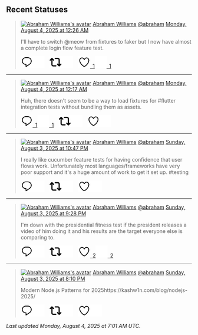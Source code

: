 ## Recent Statuses

> <a href="https://indieweb.social/@abraham"><img alt="Abraham Williams's avatar" src="https://cdn.masto.host/indiewebsocial/accounts/avatars/109/292/540/382/343/163/original/d00f2e03ce9c85b1.jpg" height="24" width="24" ></a> [Abraham Williams](https://indieweb.social/@abraham) [@abraham](https://indieweb.social/@abraham) [Monday, August 4, 2025 at 12:26 AM](https://indieweb.social/@abraham/114967653900603817)
>
> I&#39;ll have to switch @meow from fixtures to faker but I now have almost a complete login flow feature test.
>
> [![Reply](./images/reply_light.svg#gh-light-mode-only "Reply")](https://indieweb.social/@abraham/114967653900603817#gh-light-mode-only)[![Reply](./images/reply.svg#gh-dark-mode-only "Reply")](https://indieweb.social/@abraham/114967653900603817#gh-dark-mode-only)&emsp;[![Boost](./images/retweet_light.svg#gh-light-mode-only "Boost")](https://indieweb.social/@abraham/114967653900603817#gh-light-mode-only)[![Boost](./images/retweet.svg#gh-dark-mode-only "Boost")](https://indieweb.social/@abraham/114967653900603817#gh-dark-mode-only)&emsp;[![Favorite](./images/like_light.svg#gh-light-mode-only "Favorite")&ensp;1](https://indieweb.social/@abraham/114967653900603817#gh-light-mode-only)[![Favorite](./images/like.svg#gh-dark-mode-only "Favorite")&ensp;1](https://indieweb.social/@abraham/114967653900603817#gh-dark-mode-only)


---

> <a href="https://indieweb.social/@abraham"><img alt="Abraham Williams's avatar" src="https://cdn.masto.host/indiewebsocial/accounts/avatars/109/292/540/382/343/163/original/d00f2e03ce9c85b1.jpg" height="24" width="24" ></a> [Abraham Williams](https://indieweb.social/@abraham) [@abraham](https://indieweb.social/@abraham) [Monday, August 4, 2025 at 12:17 AM](https://indieweb.social/@abraham/114967621067265681)
>
> Huh, there doesn&#39;t seem to be a way to load fixtures for #flutter integration tests without bundling them as assets.
>
> [![Reply](./images/reply_light.svg#gh-light-mode-only "Reply")&ensp;1](https://indieweb.social/@abraham/114967621067265681#gh-light-mode-only)[![Reply](./images/reply.svg#gh-dark-mode-only "Reply")&ensp;1](https://indieweb.social/@abraham/114967621067265681#gh-dark-mode-only)&emsp;[![Boost](./images/retweet_light.svg#gh-light-mode-only "Boost")](https://indieweb.social/@abraham/114967621067265681#gh-light-mode-only)[![Boost](./images/retweet.svg#gh-dark-mode-only "Boost")](https://indieweb.social/@abraham/114967621067265681#gh-dark-mode-only)&emsp;[![Favorite](./images/like_light.svg#gh-light-mode-only "Favorite")](https://indieweb.social/@abraham/114967621067265681#gh-light-mode-only)[![Favorite](./images/like.svg#gh-dark-mode-only "Favorite")](https://indieweb.social/@abraham/114967621067265681#gh-dark-mode-only)


---

> <a href="https://indieweb.social/@abraham"><img alt="Abraham Williams's avatar" src="https://cdn.masto.host/indiewebsocial/accounts/avatars/109/292/540/382/343/163/original/d00f2e03ce9c85b1.jpg" height="24" width="24" ></a> [Abraham Williams](https://indieweb.social/@abraham) [@abraham](https://indieweb.social/@abraham) [Sunday, August 3, 2025 at 10:47 PM](https://indieweb.social/@abraham/114967266780163360)
>
> I really like cucumber feature tests for having confidence that user flows work. Unfortunately most languages/frameworks have very poor support and it&#39;s a huge amount of work to get it set up. #testing
>
> [![Reply](./images/reply_light.svg#gh-light-mode-only "Reply")](https://indieweb.social/@abraham/114967266780163360#gh-light-mode-only)[![Reply](./images/reply.svg#gh-dark-mode-only "Reply")](https://indieweb.social/@abraham/114967266780163360#gh-dark-mode-only)&emsp;[![Boost](./images/retweet_light.svg#gh-light-mode-only "Boost")](https://indieweb.social/@abraham/114967266780163360#gh-light-mode-only)[![Boost](./images/retweet.svg#gh-dark-mode-only "Boost")](https://indieweb.social/@abraham/114967266780163360#gh-dark-mode-only)&emsp;[![Favorite](./images/like_light.svg#gh-light-mode-only "Favorite")](https://indieweb.social/@abraham/114967266780163360#gh-light-mode-only)[![Favorite](./images/like.svg#gh-dark-mode-only "Favorite")](https://indieweb.social/@abraham/114967266780163360#gh-dark-mode-only)


---

> <a href="https://indieweb.social/@abraham"><img alt="Abraham Williams's avatar" src="https://cdn.masto.host/indiewebsocial/accounts/avatars/109/292/540/382/343/163/original/d00f2e03ce9c85b1.jpg" height="24" width="24" ></a> [Abraham Williams](https://indieweb.social/@abraham) [@abraham](https://indieweb.social/@abraham) [Sunday, August 3, 2025 at 9:28 PM](https://indieweb.social/@abraham/114966956426928489)
>
> I&#39;m down with the presidential fitness test if the president releases a video of him doing it and his results are the target everyone else is comparing to.
>
> [![Reply](./images/reply_light.svg#gh-light-mode-only "Reply")](https://indieweb.social/@abraham/114966956426928489#gh-light-mode-only)[![Reply](./images/reply.svg#gh-dark-mode-only "Reply")](https://indieweb.social/@abraham/114966956426928489#gh-dark-mode-only)&emsp;[![Boost](./images/retweet_light.svg#gh-light-mode-only "Boost")](https://indieweb.social/@abraham/114966956426928489#gh-light-mode-only)[![Boost](./images/retweet.svg#gh-dark-mode-only "Boost")](https://indieweb.social/@abraham/114966956426928489#gh-dark-mode-only)&emsp;[![Favorite](./images/like_light.svg#gh-light-mode-only "Favorite")&ensp;2](https://indieweb.social/@abraham/114966956426928489#gh-light-mode-only)[![Favorite](./images/like.svg#gh-dark-mode-only "Favorite")&ensp;2](https://indieweb.social/@abraham/114966956426928489#gh-dark-mode-only)


---

> <a href="https://indieweb.social/@abraham"><img alt="Abraham Williams's avatar" src="https://cdn.masto.host/indiewebsocial/accounts/avatars/109/292/540/382/343/163/original/d00f2e03ce9c85b1.jpg" height="24" width="24" ></a> [Abraham Williams](https://indieweb.social/@abraham) [@abraham](https://indieweb.social/@abraham) [Sunday, August 3, 2025 at 8:10 PM](https://indieweb.social/@abraham/114966646710272756)
>
> Modern Node.js Patterns for 2025https://kashw1n.com/blog/nodejs-2025/
>
> [![Reply](./images/reply_light.svg#gh-light-mode-only "Reply")](https://indieweb.social/@abraham/114966646710272756#gh-light-mode-only)[![Reply](./images/reply.svg#gh-dark-mode-only "Reply")](https://indieweb.social/@abraham/114966646710272756#gh-dark-mode-only)&emsp;[![Boost](./images/retweet_light.svg#gh-light-mode-only "Boost")](https://indieweb.social/@abraham/114966646710272756#gh-light-mode-only)[![Boost](./images/retweet.svg#gh-dark-mode-only "Boost")](https://indieweb.social/@abraham/114966646710272756#gh-dark-mode-only)&emsp;[![Favorite](./images/like_light.svg#gh-light-mode-only "Favorite")](https://indieweb.social/@abraham/114966646710272756#gh-light-mode-only)[![Favorite](./images/like.svg#gh-dark-mode-only "Favorite")](https://indieweb.social/@abraham/114966646710272756#gh-dark-mode-only)


_Last updated Monday, August 4, 2025 at 7:01 AM UTC._
